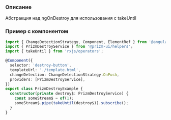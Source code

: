 ### Описание

Абстракция над ngOnDestroy для использования с takeUntil

### Пример с компонентом

```typescript
import { ChangeDetectionStrategy, Component, ElementRef } from '@angular/core';
import { PrizmDestroyService } from '@prizm-ui/helpers';
import { takeUntil } from 'rxjs/operators';

@Component({
  selector: 'destroy-button',
  templateUrl: './template.html',
  changeDetection: ChangeDetectionStrategy.OnPush,
  providers: [PrizmDestroyService],
})
export class PrizmDestroyExample {
  constructor(private destroy$: PrizmDestroyService) {
    const someStream$ = of(1);
    someStream$.pipe(takeUntil(destroy$)).subscribe();
  }
}
```
